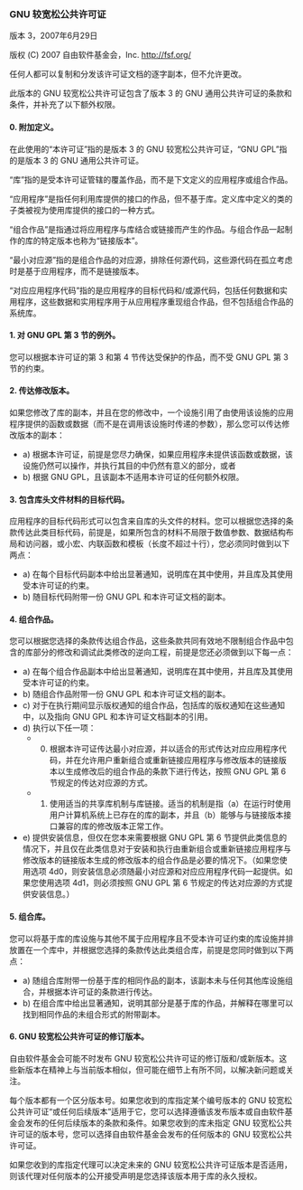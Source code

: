### GNU 较宽松公共许可证

版本 3，2007年6月29日

版权 (C) 2007 自由软件基金会，Inc.
<http://fsf.org/>

任何人都可以复制和分发该许可证文档的逐字副本，但不允许更改。

此版本的 GNU 较宽松公共许可证包含了版本 3 的 GNU 通用公共许可证的条款和条件，并补充了以下额外权限。

#### 0. 附加定义。

在此使用的“本许可证”指的是版本 3 的 GNU 较宽松公共许可证，“GNU GPL”指的是版本 3 的 GNU 通用公共许可证。

“库”指的是受本许可证管辖的覆盖作品，而不是下文定义的应用程序或组合作品。

“应用程序”是指任何利用库提供的接口的作品，但不基于库。定义库中定义的类的子类被视为使用库提供的接口的一种方式。

“组合作品”是指通过将应用程序与库结合或链接而产生的作品。与组合作品一起制作的库的特定版本也称为“链接版本”。

“最小对应源”指的是组合作品的对应源，排除任何源代码，这些源代码在孤立考虑时是基于应用程序，而不是链接版本。

“对应应用程序代码”指的是应用程序的目标代码和/或源代码，包括任何数据和实用程序，这些数据和实用程序用于从应用程序重现组合作品，但不包括组合作品的系统库。

#### 1. 对 GNU GPL 第 3 节的例外。

您可以根据本许可证的第 3 和第 4 节传达受保护的作品，而不受 GNU GPL 第 3 节的约束。

#### 2. 传达修改版本。

如果您修改了库的副本，并且在您的修改中，一个设施引用了由使用该设施的应用程序提供的函数或数据（而不是在调用该设施时传递的参数），那么您可以传达修改版本的副本：

-   a) 根据本许可证，前提是您尽力确保，如果应用程序未提供该函数或数据，该设施仍然可以操作，并执行其目的中仍然有意义的部分，或者
-   b) 根据 GNU GPL，且该副本不适用本许可证的任何额外权限。

#### 3. 包含库头文件材料的目标代码。

应用程序的目标代码形式可以包含来自库的头文件的材料。您可以根据您选择的条款传达此类目标代码，前提是，如果所包含的材料不局限于数值参数、数据结构布局和访问器，或小宏、内联函数和模板（长度不超过十行），您必须同时做到以下两点：

-   a) 在每个目标代码副本中给出显著通知，说明库在其中使用，并且库及其使用受本许可证的约束。
-   b) 随目标代码附带一份 GNU GPL 和本许可证文档的副本。

#### 4. 组合作品。

您可以根据您选择的条款传达组合作品，这些条款共同有效地不限制组合作品中包含的库部分的修改和调试此类修改的逆向工程，前提是您还必须做到以下每一点：

-   a) 在每个组合作品副本中给出显著通知，说明库在其中使用，并且库及其使用受本许可证的约束。
-   b) 随组合作品附带一份 GNU GPL 和本许可证文档的副本。
-   c) 对于在执行期间显示版权通知的组合作品，包括库的版权通知在这些通知中，以及指向 GNU GPL 和本许可证文档副本的引用。
-   d) 执行以下任一项：
    -   0) 根据本许可证传达最小对应源，并以适合的形式传达对应应用程序代码，并在允许用户重新组合或重新链接应用程序与修改版本的链接版本以生成修改后的组合作品的条款下进行传达，按照 GNU GPL 第 6 节规定的传达对应源的方式。
    -   1) 使用适当的共享库机制与库链接。适当的机制是指（a）在运行时使用用户计算机系统上已存在的库的副本，并且（b）能够与与链接版本接口兼容的库的修改版本正常工作。
-   e) 提供安装信息，但仅在您本来需要根据 GNU GPL 第 6 节提供此类信息的情况下，并且仅在此类信息对于安装和执行由重新组合或重新链接应用程序与修改版本的链接版本生成的修改版本的组合作品是必要的情况下。（如果您使用选项 4d0，则安装信息必须随最小对应源和对应应用程序代码一起提供。如果您使用选项 4d1，则必须按照 GNU GPL 第 6 节规定的传达对应源的方式提供安装信息。）

#### 5. 组合库。

您可以将基于库的库设施与其他不属于应用程序且不受本许可证约束的库设施并排放置在一个库中，并根据您选择的条款传达此类组合库，前提是您同时做到以下两点：

-   a) 随组合库附带一份基于库的相同作品的副本，该副本未与任何其他库设施组合，并根据本许可证的条款进行传达。
-   b) 在组合库中给出显著通知，说明其部分是基于库的作品，并解释在哪里可以找到相同作品的未组合形式的附带副本。

#### 6. GNU 较宽松公共许可证的修订版本。

自由软件基金会可能不时发布 GNU 较宽松公共许可证的修订版和/或新版本。这些新版本在精神上与当前版本相似，但可能在细节上有所不同，以解决新问题或关注。

每个版本都有一个区分版本号。如果您收到的库指定某个编号版本的 GNU 较宽松公共许可证“或任何后续版本”适用于它，您可以选择遵循该发布版本或自由软件基金会发布的任何后续版本的条款和条件。如果您收到的库未指定 GNU 较宽松公共许可证的版本号，您可以选择自由软件基金会发布的任何版本的 GNU 较宽松公共许可证。

如果您收到的库指定代理可以决定未来的 GNU 较宽松公共许可证版本是否适用，则该代理对任何版本的公开接受声明是您选择该版本用于库的永久授权。
